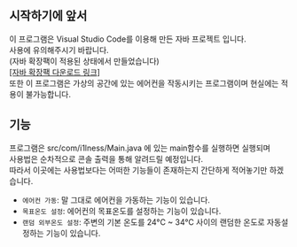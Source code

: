 ## 시작하기에 앞서

이 프로그램은 Visual Studio Code를 이용해 만든 자바 프로젝트 입니다.  
사용에 유의해주시기 바랍니다.  
(자바 확장팩이 적용된 상태에서 만들었습니다)  
[[자바 확장팩 다운로드 링크]](https://marketplace.visualstudio.com/items?itemName=vscjava.vscode-java-pack)  
또한 이 프로그램은 가상의 공간에 있는 에어컨을 작동시키는 프로그램이며
현실에는 적용이 불가능합니다.

## 기능

프로그램은 src/com/i1lness/Main.java 에 있는 main함수를 실행하면 실행되며  
사용법은 순차적으로 콘솔 출력을 통해 알려드릴 예정입니다.  
따라서 이곳에는 사용법보다는 어떠한 기능들이 존재하는지 간단하게 적어놓기만 하겠습니다.

- `에어컨 가동`: 말 그대로 에어컨을 가동하는 기능이 있습니다.
- `목표온도 설정`: 에어컨의 목표온도를 설정하는 기능이 있습니다.
- `랜덤 외부온도 설정`: 주변의 기본 온도를 24°C ~ 34°C 사이의 랜덤한 온도로 자동설정하는 기능이 있습니다.

